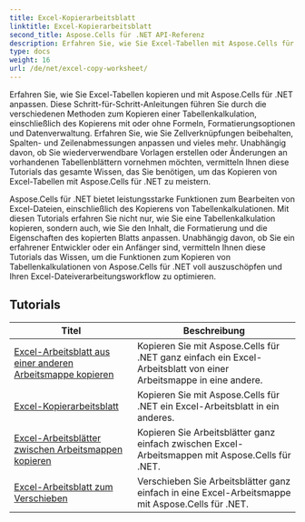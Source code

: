 ```yaml
---
title: Excel-Kopierarbeitsblatt
linktitle: Excel-Kopierarbeitsblatt
second_title: Aspose.Cells für .NET API-Referenz
description: Erfahren Sie, wie Sie Excel-Tabellen mit Aspose.Cells für .NET kopieren und anpassen. Ausführliche Tutorials zur Beherrschung der Datenmanipulation und -formatierung.
type: docs
weight: 16
url: /de/net/excel-copy-worksheet/
---
```

Erfahren Sie, wie Sie Excel-Tabellen kopieren und mit Aspose.Cells für .NET anpassen. Diese Schritt-für-Schritt-Anleitungen führen Sie durch die verschiedenen Methoden zum Kopieren einer Tabellenkalkulation, einschließlich des Kopierens mit oder ohne Formeln, Formatierungsoptionen und Datenverwaltung. Erfahren Sie, wie Sie Zellverknüpfungen beibehalten, Spalten- und Zeilenabmessungen anpassen und vieles mehr. Unabhängig davon, ob Sie wiederverwendbare Vorlagen erstellen oder Änderungen an vorhandenen Tabellenblättern vornehmen möchten, vermitteln Ihnen diese Tutorials das gesamte Wissen, das Sie benötigen, um das Kopieren von Excel-Tabellen mit Aspose.Cells für .NET zu meistern.

Aspose.Cells für .NET bietet leistungsstarke Funktionen zum Bearbeiten von Excel-Dateien, einschließlich des Kopierens von Tabellenkalkulationen. Mit diesen Tutorials erfahren Sie nicht nur, wie Sie eine Tabellenkalkulation kopieren, sondern auch, wie Sie den Inhalt, die Formatierung und die Eigenschaften des kopierten Blatts anpassen. Unabhängig davon, ob Sie ein erfahrener Entwickler oder ein Anfänger sind, vermitteln Ihnen diese Tutorials das Wissen, um die Funktionen zum Kopieren von Tabellenkalkulationen von Aspose.Cells für .NET voll auszuschöpfen und Ihren Excel-Dateiverarbeitungsworkflow zu optimieren.

## Tutorials 
| Titel | Beschreibung |
| --- | --- |
| [Excel-Arbeitsblatt aus einer anderen Arbeitsmappe kopieren](./excel-copy-worksheet-from-other-workbook/) | Kopieren Sie mit Aspose.Cells für .NET ganz einfach ein Excel-Arbeitsblatt von einer Arbeitsmappe in eine andere. |  
| [Excel-Kopierarbeitsblatt](./excel-copy-worksheet/) | Kopieren Sie mit Aspose.Cells für .NET ein Excel-Arbeitsblatt in ein anderes. |  
| [Excel-Arbeitsblätter zwischen Arbeitsmappen kopieren](./excel-copy-worksheets-between-workbooks/) | Kopieren Sie Arbeitsblätter ganz einfach zwischen Excel-Arbeitsmappen mit Aspose.Cells für .NET. |  
| [Excel-Arbeitsblatt zum Verschieben](./excel-move-worksheet/) | Verschieben Sie Arbeitsblätter ganz einfach in eine Excel-Arbeitsmappe mit Aspose.Cells für .NET. |  